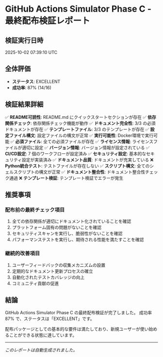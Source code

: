 # GitHub Actions Simulator Phase C - 最終配布検証レポート

## 検証実行日時
2025-10-02 07:39:10 UTC

## 全体評価
- **ステータス**: EXCELLENT
- **成功率**: 87% (14/16)

## 検証結果詳細

✅ **README可読性**: README.md にクイックスタートセクションが存在
✅ **依存関係チェック**: 依存関係チェック機能が動作
✅ **ドキュメント完全性**: 3/3 の必須ドキュメントが存在
✅ **テンプレートファイル**: 3/3 のテンプレートが存在
✅ **設定ファイル構文**: 設定ファイルの構文が正常
✅ **実行可能性**: Docker環境で実行可能
✅ **必須ファイル**: 全ての必須ファイルが存在
✅ **ライセンス情報**: ライセンスファイルが適切に設定
✅ **バージョン情報**: バージョン情報が設定されている
✅ **CI/CD設定**: 7 個のワークフローが設定済み
✅ **セキュリティ設定**: 基本的なセキュリティ設定が実装済み
✅ **ドキュメント品質**: ドキュメントが充実している
❌ **Python統合テスト**: テストファイルが存在しない
✅ **スクリプト構文**: 全てのシェルスクリプトの構文が正常
✅ **ドキュメント整合性**: ドキュメント整合性チェック通過
❌ **テンプレート検証**: テンプレート検証でエラーが発生

## 推奨事項

### 配布前の最終チェック項目
1. 全ての依存関係が適切にドキュメント化されていることを確認
2. プラットフォーム固有の問題がないことを確認
3. セキュリティスキャンを実行し、脆弱性がないことを確認
4. パフォーマンステストを実行し、期待される性能を満たすことを確認

### 継続的改善項目
1. ユーザーフィードバックの収集メカニズムの設置
2. 定期的なドキュメント更新プロセスの確立
3. 自動化されたテストカバレッジの向上
4. コミュニティ貢献の促進

## 結論
GitHub Actions Simulator Phase C の最終配布検証が完了しました。
成功率 87% で、ステータスは「EXCELLENT」です。

配布パッケージとしての基本的な要件は満たしており、新規ユーザーが使い始めることができる状態に達しています。

---
*このレポートは自動生成されました。*
